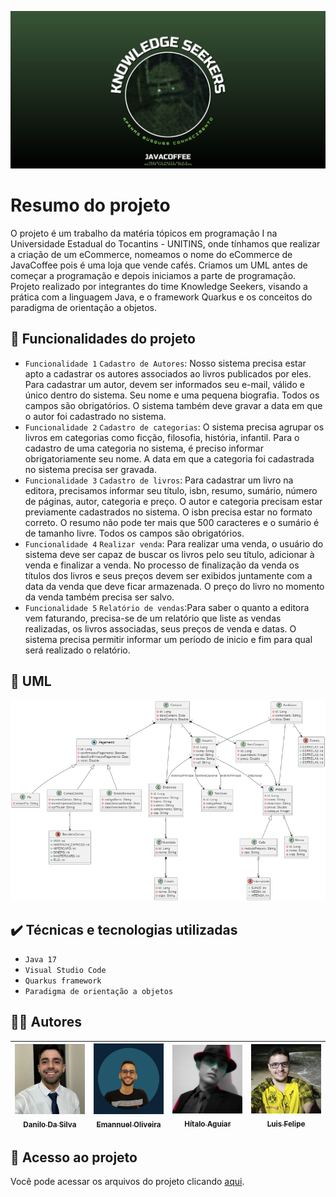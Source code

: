 ![Template Knowledge Seekers](https://github.com/emannuelop/JavaCoffee-eCommerce/blob/main/images/principal.jpg)

# Resumo do projeto
O projeto é um trabalho da matéria tópicos em programação I na Universidade Estadual do Tocantins - UNITINS, onde tínhamos que realizar a criação de um eCommerce, nomeamos o nome do eCommerce de JavaCoffee pois é uma loja que vende cafés. Criamos um UML antes de começar a programação e depois iniciamos a parte de programação. Projeto realizado por integrantes do time Knowledge Seekers, visando a prática com a linguagem Java, e o framework Quarkus e os conceitos do paradigma de orientação a objetos.

## 🔨 Funcionalidades do projeto

- `Funcionalidade 1` `Cadastro de Autores`: Nosso sistema precisa estar apto a cadastrar os autores associados ao livros publicados por eles. Para cadastrar um autor, devem ser informados seu e-mail, válido e único dentro do sistema. Seu nome e uma pequena biografia. Todos os campos são obrigatórios. O sistema também deve gravar a data em que o autor foi cadastrado no sistema.
- `Funcionalidade 2` `Cadastro de categorias`: O sistema precisa agrupar os livros em categorias como ficção, filosofia, história, infantil. Para o cadastro de uma categoria no sistema, é preciso informar obrigatoriamente seu nome. A data em que a categoria foi cadastrada no sistema precisa ser gravada.
- `Funcionalidade 3` `Cadastro de livros`: Para cadastrar um livro na editora, precisamos informar seu título, isbn, resumo, sumário, número de páginas, autor, categoria e preço. O autor e categoria precisam estar previamente cadastrados no sistema. O isbn precisa estar no formato correto. O resumo não pode ter mais que 500 caracteres e o sumário é de tamanho livre. Todos os campos são obrigatórios.
- `Funcionalidade 4` `Realizar venda`: Para realizar uma venda, o usuário do sistema deve ser capaz de buscar os livros pelo seu título, adicionar à venda e finalizar a venda. No processo de finalização da venda os títulos dos livros e seus preços devem ser exibidos juntamente com a data da venda que deve ficar armazenada. O preço do livro no momento da venda também precisa ser salvo.
- `Funcionalidade 5` `Relatório de vendas`:Para saber o quanto a editora vem faturando, precisa-se de um relatório que liste as vendas realizadas, os livros associadas, seus preços de venda e datas. O sistema precisa permitir informar um período de inicio e fim para qual será realizado o relatório. 

## 📝 UML

![UML do JavaCoffee](https://github.com/emannuelop/JavaCoffee-eCommerce/blob/main/images/uml.png)

## ✔️ Técnicas e tecnologias utilizadas

- ``Java 17``
- ``Visual Studio Code``
- ``Quarkus framework``
- ``Paradigma de orientação a objetos``

## 👨‍💻 Autores

| [<img src="https://github.com/emannuelop/JavaCoffee-eCommerce/blob/main/images/danilo.png" width=115><br><sub>Danilo Da Silva</sub>](https://github.com/DaniloDaSilvaMoreira) |  [<img src="https://github.com/emannuelop/JavaCoffee-eCommerce/blob/main/images/emannuel.png" width=115><br><sub>Emannuel Oliveira</sub>](https://github.com/emannuelop) |  [<img src="https://github.com/emannuelop/JavaCoffee-eCommerce/blob/main/images/hitalo.jpg" width=115><br><sub>Hítalo Aguiar</sub>](https://github.com/HitaloAguiar) | [<img src="https://github.com/emannuelop/JavaCoffee-eCommerce/blob/main/images/luis.png" width=115><br><sub>Luis Felipe</sub>](https://github.com/alvesluis311) |
| :---: | :---: | :---: | :---: |

## 📁 Acesso ao projeto
Você pode acessar os arquivos do projeto clicando [aqui](https://github.com/emannuelop/JavaCoffee-eCommerce/tree/main/javacoffee).

